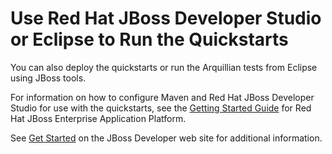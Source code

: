 Use Red Hat JBoss Developer Studio or Eclipse to Run the Quickstarts
============================================================

You can also deploy the quickstarts or run the Arquillian tests from Eclipse using JBoss tools. 

For information on how to configure Maven and Red Hat JBoss Developer Studio for use with the quickstarts, see the [Getting Started Guide](https://access.redhat.com/site/documentation/en-US/JBoss_Enterprise_Application_Platform/6.3/html-single/Getting_Started_Guide/index.html "Getting Started Guide") for Red Hat JBoss Enterprise Application Platform. 

See [Get Started](http://www.jboss.org/get-started/ "Get Started") on the JBoss Developer web site for additional information.


